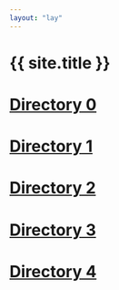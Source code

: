 ```yaml
---
layout: "lay"
---
```

# {{ site.title }}
# [Directory 0](0/)
# [Directory 1](1/)
# [Directory 2](2/)
# [Directory 3](3/)
# [Directory 4](4/)
